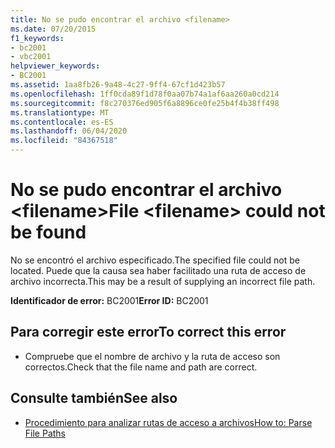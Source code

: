 ```yaml
---
title: No se pudo encontrar el archivo <filename>
ms.date: 07/20/2015
f1_keywords:
- bc2001
- vbc2001
helpviewer_keywords:
- BC2001
ms.assetid: 1aa8fb26-9a48-4c27-9ff4-67cf1d423b57
ms.openlocfilehash: 1ff0cda89f1d78f0aa07b74a1af6aa260a0cd214
ms.sourcegitcommit: f8c270376ed905f6a8896ce0fe25b4f4b38ff498
ms.translationtype: MT
ms.contentlocale: es-ES
ms.lasthandoff: 06/04/2020
ms.locfileid: "84367518"
---
```

# <a name="file-filename-could-not-be-found"></a><span data-ttu-id="c78b1-102">No se pudo encontrar el archivo \<filename></span><span class="sxs-lookup"><span data-stu-id="c78b1-102">File \<filename> could not be found</span></span>
<span data-ttu-id="c78b1-103">No se encontró el archivo especificado.</span><span class="sxs-lookup"><span data-stu-id="c78b1-103">The specified file could not be located.</span></span> <span data-ttu-id="c78b1-104">Puede que la causa sea haber facilitado una ruta de acceso de archivo incorrecta.</span><span class="sxs-lookup"><span data-stu-id="c78b1-104">This may be a result of supplying an incorrect file path.</span></span>  
  
 <span data-ttu-id="c78b1-105">**Identificador de error:** BC2001</span><span class="sxs-lookup"><span data-stu-id="c78b1-105">**Error ID:** BC2001</span></span>  
  
## <a name="to-correct-this-error"></a><span data-ttu-id="c78b1-106">Para corregir este error</span><span class="sxs-lookup"><span data-stu-id="c78b1-106">To correct this error</span></span>  
  
- <span data-ttu-id="c78b1-107">Compruebe que el nombre de archivo y la ruta de acceso son correctos.</span><span class="sxs-lookup"><span data-stu-id="c78b1-107">Check that the file name and path are correct.</span></span>  
  
## <a name="see-also"></a><span data-ttu-id="c78b1-108">Consulte también</span><span class="sxs-lookup"><span data-stu-id="c78b1-108">See also</span></span>

- [<span data-ttu-id="c78b1-109">Procedimiento para analizar rutas de acceso a archivos</span><span class="sxs-lookup"><span data-stu-id="c78b1-109">How to: Parse File Paths</span></span>](../developing-apps/programming/drives-directories-files/how-to-parse-file-paths.md)
